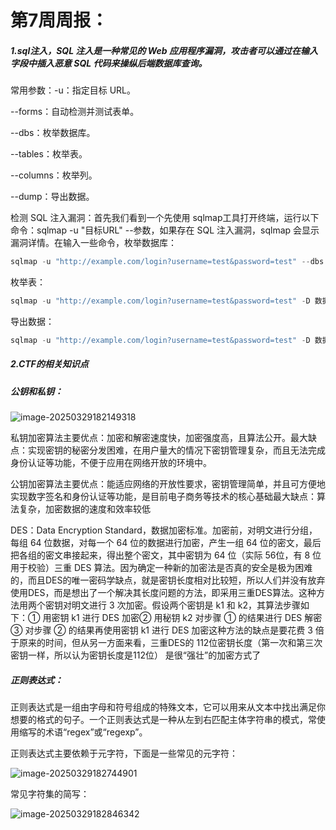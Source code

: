 # 第7周周报：

##### 1.sql注入，SQL 注入是一种常见的 Web 应用程序漏洞，攻击者可以通过在输入字段中插入恶意 SQL 代码来操纵后端数据库查询。

常用参数：-u：指定目标 URL。

--forms：自动检测并测试表单。

--dbs：枚举数据库。

--tables：枚举表。

--columns：枚举列。

--dump：导出数据。

检测 SQL 注入漏洞：首先我们看到一个先使用 sqlmap工具打开终端，运行以下命令：sqlmap -u "目标URL" --参数，如果存在 SQL 注入漏洞，sqlmap 会显示漏洞详情。在输入一些命令，枚举数据库：

```c
sqlmap -u "http://example.com/login?username=test&password=test" --dbs
```

枚举表：

```c
sqlmap -u "http://example.com/login?username=test&password=test" -D 数据库名 --tables
```

导出数据：

```c
sqlmap -u "http://example.com/login?username=test&password=test" -D 数据库名 -T 表名 --dump
```

##### 2.CTF的相关知识点

##### 公钥和私钥：

![image-20250329182149318](C:\Users\26375\AppData\Roaming\Typora\typora-user-images\image-20250329182149318.png)

私钥加密算法主要优点：加密和解密速度快，加密强度高，且算法公开。最大缺点：实现密钥的秘密分发困难，在用户量大的情况下密钥管理复杂，而且无法完成身份认证等功能，不便于应用在网络开放的环境中。

公钥加密算法主要优点：能适应网络的开放性要求，密钥管理简单，并且可方便地实现数字签名和身份认证等功能，是目前电子商务等技术的核心基础最大缺点：算法复杂，加密数据的速度和效率较低

DES：Data Encryption Standard，数据加密标准。加密前，对明文进行分组，每组 64 位数据，对每一个 64 位的数据进行加密，产生一组 64 位的密文，最后把各组的密文串接起来，得出整个密文，其中密钥为 64 位（实际 56位，有 8 位用于校验）三重 DES 算法。因为确定一种新的加密法是否真的安全是极为困难的，而且DES的唯一密码学缺点，就是密钥长度相对比较短，所以人们并没有放弃使用DES，而是想出了一个解决其长度问题的方法，即采用三重DES算法。这种方法用两个密钥对明文进行 3 次加密。假设两个密钥是 k1 和 k2，其算法步骤如下：① 用密钥 k1 进行 DES 加密② 用秘钥 k2 对步骤 ① 的结果进行 DES 解密③ 对步骤 ② 的结果再使用密钥 k1 进行 DES 加密这种方法的缺点是要花费 3 倍于原来的时间，但从另一方面来看，三重DES的 112位密钥长度（第一次和第三次密钥一样，所以认为密钥长度是112位） 是很“强壮”的加密方式了

##### 正则表达式：

正则表达式是一组由字母和符号组成的特殊文本，它可以用来从文本中找出满足你想要的格式的句子。一个正则表达式是一种从左到右匹配主体字符串的模式，常使用缩写的术语“regex”或“regexp”。

正则表达式主要依赖于元字符，下面是一些常见的元字符：

![image-20250329182744901](C:\Users\26375\AppData\Roaming\Typora\typora-user-images\image-20250329182744901.png)

常见字符集的简写：

![image-20250329182846342](C:\Users\26375\AppData\Roaming\Typora\typora-user-images\image-20250329182846342.png)